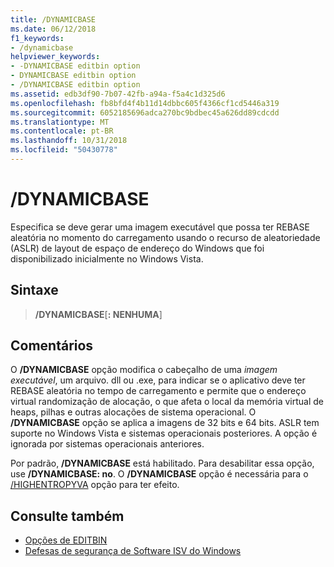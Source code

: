 ```yaml
---
title: /DYNAMICBASE
ms.date: 06/12/2018
f1_keywords:
- /dynamicbase
helpviewer_keywords:
- -DYNAMICBASE editbin option
- DYNAMICBASE editbin option
- /DYNAMICBASE editbin option
ms.assetid: edb3df90-7b07-42fb-a94a-f5a4c1d325d6
ms.openlocfilehash: fb8bfd4f4b11d14dbbc605f4366cf1cd5446a319
ms.sourcegitcommit: 6052185696adca270bc9bdbec45a626dd89cdcdd
ms.translationtype: MT
ms.contentlocale: pt-BR
ms.lasthandoff: 10/31/2018
ms.locfileid: "50430778"
---
```

# <a name="dynamicbase"></a>/DYNAMICBASE

Especifica se deve gerar uma imagem executável que possa ter REBASE aleatória no momento do carregamento usando o recurso de aleatoriedade (ASLR) de layout de espaço de endereço do Windows que foi disponibilizado inicialmente no Windows Vista.

## <a name="syntax"></a>Sintaxe

> **/DYNAMICBASE**[**: NENHUMA**]

## <a name="remarks"></a>Comentários

O **/DYNAMICBASE** opção modifica o cabeçalho de uma *imagem executável*, um arquivo. dll ou .exe, para indicar se o aplicativo deve ter REBASE aleatória no tempo de carregamento e permite que o endereço virtual randomização de alocação, o que afeta o local da memória virtual de heaps, pilhas e outras alocações de sistema operacional. O **/DYNAMICBASE** opção se aplica a imagens de 32 bits e 64 bits. ASLR tem suporte no Windows Vista e sistemas operacionais posteriores. A opção é ignorada por sistemas operacionais anteriores.

Por padrão, **/DYNAMICBASE** está habilitado. Para desabilitar essa opção, use **/DYNAMICBASE: no**. O **/DYNAMICBASE** opção é necessária para o [/HIGHENTROPYVA](highentropyva-support-64-bit-aslr.md) opção para ter efeito.

## <a name="see-also"></a>Consulte também

- [Opções de EDITBIN](../../build/reference/editbin-options.md)
- [Defesas de segurança de Software ISV do Windows](https://msdn.microsoft.com/library/bb430720.aspx)